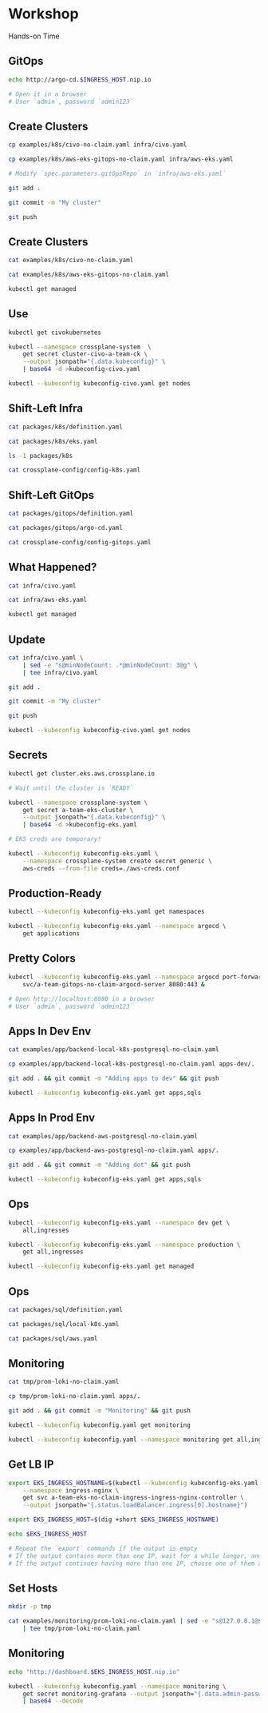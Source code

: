 <!-- .slide: class="center dark" -->
<!-- .slide: data-background="../img/background/hands-on.jpg" -->
# Workshop

<div class="label">Hands-on Time</div>


## GitOps

```bash
echo http://argo-cd.$INGRESS_HOST.nip.io

# Open it in a browser
# User `admin`, password `admin123`
```


## Create Clusters

```bash
cp examples/k8s/civo-no-claim.yaml infra/civo.yaml

cp examples/k8s/aws-eks-gitops-no-claim.yaml infra/aws-eks.yaml

# Modify `spec.parameters.gitOpsRepo` in `infra/aws-eks.yaml`

git add .

git commit -m "My cluster"

git push
```


## Create Clusters

```bash
cat examples/k8s/civo-no-claim.yaml

cat examples/k8s/aws-eks-gitops-no-claim.yaml

kubectl get managed
```


## Use

```bash
kubectl get civokubernetes

kubectl --namespace crossplane-system  \
    get secret cluster-civo-a-team-ck \
    --output jsonpath="{.data.kubeconfig}" \
    | base64 -d >kubeconfig-civo.yaml

kubectl --kubeconfig kubeconfig-civo.yaml get nodes
```


## Shift-Left Infra

```bash
cat packages/k8s/definition.yaml

cat packages/k8s/eks.yaml

ls -1 packages/k8s

cat crossplane-config/config-k8s.yaml
```


## Shift-Left GitOps

```bash
cat packages/gitops/definition.yaml

cat packages/gitops/argo-cd.yaml

cat crossplane-config/config-gitops.yaml
```


## What Happened?

```bash
cat infra/civo.yaml

cat infra/aws-eks.yaml

kubectl get managed
```


## Update

```bash
cat infra/civo.yaml \
    | sed -e "s@minNodeCount: .*@minNodeCount: 3@g" \
    | tee infra/civo.yaml

git add .

git commit -m "My cluster"

git push

kubectl --kubeconfig kubeconfig-civo.yaml get nodes
```


## Secrets

```bash
kubectl get cluster.eks.aws.crossplane.io

# Wait until the cluster is `READY`

kubectl --namespace crossplane-system \
    get secret a-team-eks-cluster \
    --output jsonpath="{.data.kubeconfig}" \
    | base64 -d >kubeconfig-eks.yaml

# EKS creds are temporary!

kubectl --kubeconfig kubeconfig-eks.yaml \
    --namespace crossplane-system create secret generic \
    aws-creds --from-file creds=./aws-creds.conf
```


## Production-Ready

```bash
kubectl --kubeconfig kubeconfig-eks.yaml get namespaces

kubectl --kubeconfig kubeconfig-eks.yaml --namespace argocd \
    get applications
```


## Pretty Colors

```bash
kubectl --kubeconfig kubeconfig-eks.yaml --namespace argocd port-forward \
    svc/a-team-gitops-no-claim-argocd-server 8080:443 &

# Open http://localhost:8080 in a browser
# User `admin`, password `admin123`
```


## Apps In Dev Env

```bash
cat examples/app/backend-local-k8s-postgresql-no-claim.yaml

cp examples/app/backend-local-k8s-postgresql-no-claim.yaml apps-dev/.

git add . && git commit -m "Adding apps to dev" && git push

kubectl --kubeconfig kubeconfig-eks.yaml get apps,sqls
```


## Apps In Prod Env

```bash
cat examples/app/backend-aws-postgresql-no-claim.yaml

cp examples/app/backend-aws-postgresql-no-claim.yaml apps/.

git add . && git commit -m "Adding dot" && git push

kubectl --kubeconfig kubeconfig-eks.yaml get apps,sqls
```


## Ops

```bash
kubectl --kubeconfig kubeconfig-eks.yaml --namespace dev get \
    all,ingresses

kubectl --kubeconfig kubeconfig-eks.yaml --namespace production \
    get all,ingresses

kubectl --kubeconfig kubeconfig-eks.yaml get managed
```


## Ops

```bash
cat packages/sql/definition.yaml

cat packages/sql/local-k8s.yaml

cat packages/sql/aws.yaml
```


## Monitoring

```bash
cat tmp/prom-loki-no-claim.yaml

cp tmp/prom-loki-no-claim.yaml apps/.

git add . && git commit -m "Monitoring" && git push

kubectl --kubeconfig kubeconfig.yaml get monitoring

kubectl --kubeconfig kubeconfig.yaml --namespace monitoring get all,ingresses,configmaps,secrets
```


## Get LB IP

```bash
export EKS_INGRESS_HOSTNAME=$(kubectl --kubeconfig kubeconfig-eks.yaml \
    --namespace ingress-nginx \
    get svc a-team-eks-no-claim-ingress-ingress-nginx-controller \
    --output jsonpath="{.status.loadBalancer.ingress[0].hostname}")

export EKS_INGRESS_HOST=$(dig +short $EKS_INGRESS_HOSTNAME)

echo $EKS_INGRESS_HOST

# Repeat the `export` commands if the output is empty
# If the output contains more than one IP, wait for a while longer, and repeat the `export` commands.
# If the output continues having more than one IP, choose one of them and execute `export EKS_INGRESS_HOST=[...]` with `[...]` being the selected IP.
```


## Set Hosts

```bash
mkdir -p tmp

cat examples/monitoring/prom-loki-no-claim.yaml | sed -e "s@127.0.0.1@$EKS_INGRESS_HOST@g" \
    | tee tmp/prom-loki-no-claim.yaml
```


## Monitoring

```bash
echo "http://dashboard.$EKS_INGRESS_HOST.nip.io"

kubectl --kubeconfig kubeconfig.yaml --namespace monitoring \
    get secret monitoring-grafana --output jsonpath="{.data.admin-password}" \
    | base64 --decode
```